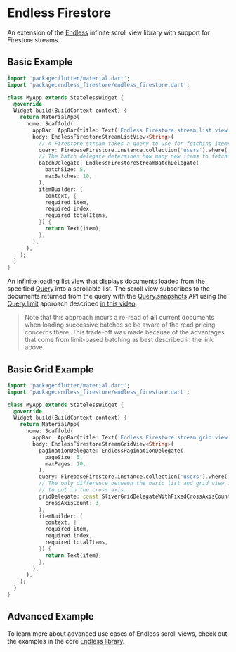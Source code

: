 # Endless Firestore

An extension of the [Endless](https://pub.dev/packages/endless) infinite scroll view library with support for Firestore streams.

## Basic Example

```dart
import 'package:flutter/material.dart';
import 'package:endless_firestore/endless_firestore.dart';

class MyApp extends StatelessWidget {
  @override
  Widget build(BuildContext context) {
    return MaterialApp(
      home: Scaffold(
        appBar: AppBar(title: Text('Endless Firestore stream list view')),
        body: EndlessFirestoreStreamListView<String>(
          // A Firestore stream takes a query to use for fetching items.
          query: FirebaseFirestore.instance.collection('users').where('name', isEqualTo: 'Tester'),
          // The batch delegate determines how many new items to fetch per batch and optionally the maximum number of batches to fetch.
          batchDelegate: EndlessFirestoreStreamBatchDelegate(
            batchSize: 5,
            maxBatches: 10,
          ),
          itemBuilder: (
            context, {
            required item,
            required index,
            required totalItems,
          }) {
            return Text(item);
          },
        ),
      ),
    );
  }
}
```

An infinite loading list view that displays documents loaded from the specified [Query](https://pub.dev/documentation/cloud_firestore/latest/cloud_firestore/Query-class.html) into a scrollable list. The scroll view subscribes to the documents returned from the query with the [Query.snapshots](https://pub.dev/documentation/cloud_firestore/latest/cloud_firestore/Query/snapshots.html) API using the [Query.limit](https://pub.dev/documentation/cloud_firestore/latest/cloud_firestore/Query/limit.html) approach described [in this video](https://youtu.be/poqTHxtDXwU?t=470).

> Note that this approach incurs a re-read of **all** current documents when loading successive batches so be aware of the read pricing concerns there. This trade-off was made because of the advantages that come from limit-based batching as best described in the link above. 

## Basic Grid Example

```dart
import 'package:flutter/material.dart';
import 'package:endless_firestore/endless_firestore.dart';

class MyApp extends StatelessWidget {
  @override
  Widget build(BuildContext context) {
    return MaterialApp(
      home: Scaffold(
        appBar: AppBar(title: Text('Endless Firestore stream grid view')),
        body: EndlessFirestoreStreamGridView<String>(
          paginationDelegate: EndlessPaginationDelegate(
            pageSize: 5,
            maxPages: 10,
          ),
          query: FirebaseFirestore.instance.collection('users').where('name', isEqualTo: 'Tester'),
          // The only difference between the basic list and grid view is that a grid specifies its delegate such as how many items
          // to put in the cross axis.
          gridDelegate: const SliverGridDelegateWithFixedCrossAxisCount(
            crossAxisCount: 3,
          ),
          itemBuilder: (
            context, {
            required item,
            required index,
            required totalItems,
          }) {
            return Text(item);
          },
        ),
      ),
    );
  }
}
```

## Advanced Example

To learn more about advanced use cases of Endless scroll views, check out the examples in the core [Endless library](https://pub.dev/packages/endless#advanced-example).